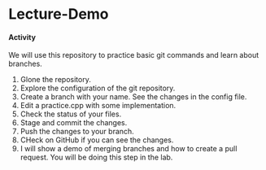 # Lecture-Demo

#### Activity

We will use this repository to practice basic git commands and learn about branches.

1. Glone the repository.
2. Explore the configuration of the git repository.
3. Create a branch with your name. See the changes in the config file.
4. Edit a practice.cpp with some implementation.
5. Check the status of your files.
6. Stage and commit the changes.
7. Push the changes to your branch.
8. CHeck on GitHub if you can see the changes.
9. I will show a demo of merging branches and how to create a pull request. You will be doing this step in the lab.

